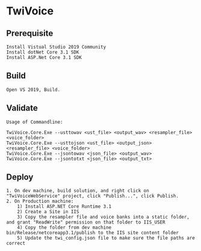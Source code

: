 # TwiVoice

## Prerequisite

	Install Vistual Studio 2019 Community
	Install dotNet Core 3.1 SDK
	Install ASP.Net Core 3.1 SDK
	
	
## Build

	Open VS 2019, Build.

	
## Validate

	Usage of Commandline:
	
	TwiVoice.Core.Exe --usttowav <ust_file> <output_wav> <resampler_file> <voice_folder>
    TwiVoice.Core.Exe --usttojson <ust_file> <output_json> <resampler_file> <voice_folder>
    TwiVoice.Core.Exe --jsontowav <json_file> <output_wav>
    TwiVoice.Core.Exe --jsontotxt <json_file> <output_txt>


## Deploy

	1. On dev machine, build solution, and right click on "TwiVoiceWebService" project, click "Publish...", click Publish.
	2. On Production machine:
		1) Install ASP.NET Core Runtime 3.1
		2) Create a Site in IIS
		3) Copy the resampler file and voice banks into a static folder, and grant "ReadWrite" permission on that folder to IIS_USER
		4) Copy the folder from dev machine bin/Release/netcoreapp3.1/publish to the IIS site content folder
		5) Update the twi_config.json file to make sure the file paths are correct
	

